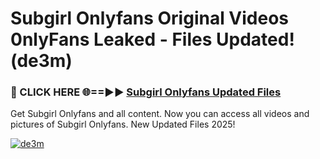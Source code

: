 # Subgirl Onlyfans Original Videos 0nlyFans Leaked - Files Updated! (de3m)

<h3>🔴 CLICK HERE 🌐==►► <a href="https://tinyurl.com/ehrbuxhb" rel="nofollow">Subgirl Onlyfans Updated Files</a></h3>

Get Subgirl Onlyfans and all content. Now you can access all videos and pictures of Subgirl Onlyfans. New Updated Files 2025!

[![de3m](https://i.imgur.com/lVYEuWS.gif)](https://tinyurl.com/ehrbuxhb)
